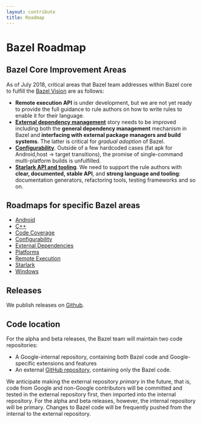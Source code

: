 ```yaml
---
layout: contribute
title: Roadmap
---
```


# Bazel Roadmap

## Bazel Core Improvement Areas 

As of July 2018, critical areas that Bazel team addresses within Bazel core to
fulfill the [Bazel Vision](https://docs.bazel.build/versions/master/bazel-vision.html)
are as follows:

*   **Remote execution API** is under development, but we are not yet ready to
    provide the full guidance to rule authors on how to write rules to enable it
    for their language.
*   [**External dependency management**](roadmaps/external-deps.html) story 
    needs to be improved including both
    the **general dependency management** mechanism in Bazel and **interfacing with
    external package managers and build systems**. The latter is critical for
    _gradual adoption_ of Bazel.
*   [**Configurability**](roadmaps/configuration.html). Outside of a few
    hardcoded cases (fat apk for Android,host -> target transitions), the promise
    of single-command multi-platform builds is unfulfilled. 
*   [**Starlark API and tooling**](roadmaps/starlark.html). We need to support the rule authors with
    **clear, documented, stable API**, and **strong language and tooling**:
    documentation generators, refactoring tools, testing frameworks and so on.

## Roadmaps for specific Bazel areas
*  [Android](https://github.com/bazelbuild/rules_android/blob/master/ROADMAP.md)
*  [C++](roadmaps/cpp.html)
*  [Code Coverage](roadmaps/coverage.html)
*  [Configurability](roadmaps/configuration.html)
*  [External Dependencies](roadmaps/external-deps.html)
*  [Platforms](roadmaps/platforms.html)
*  [Remote Execution](roadmaps/remote-execution.html)
*  [Starlark](roadmaps/starlark.html)
*  [Windows](roadmaps/windows.html)


## Releases

We publish releases on [Github](https://github.com/bazelbuild/bazel/releases).


## Code location

For the alpha and beta releases, the Bazel team will maintain two code
repositories:

*   A Google-internal repository, containing both Bazel code and
    Google-specific extensions and features
*   An external [GitHub repository](https://github.com/bazelbuild/bazel),
    containing only the Bazel code.

We anticipate making the external repository *primary* in the future, that is,
code from Google and non-Google contributors will be committed and tested in the
external repository first, then imported into the internal repository. For
the alpha and beta releases, however, the internal repository will be primary.
Changes to Bazel code will be frequently pushed from the internal to
the external repository.
